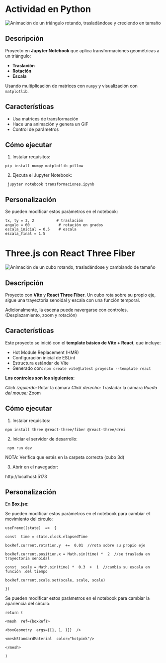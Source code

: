 # Actividad en Python

  ![Animación de un triángulo rotando, trasladándose y creciendo en tamaño](../python/animation.gif)

## Descripción
Proyecto en **Jupyter Notebook** que aplica transformaciones geométricas a un triángulo:
- **Traslación**
- **Rotación**  
- **Escala**

Usando multiplicación de matrices con `numpy` y visualización con `matplotlib`.

##  Características
- Usa matrices de transformación
- Hace una animación y genera un GIF
- Control de parámetros

## Cómo ejecutar

1.  Instalar requisitos:

`pip install numpy matplotlib pillow`    
    
2.  Ejecuta el Jupyter Notebook:

` jupyter notebook transformaciones.ipynb`

## Personalización

Se pueden modificar estos parámetros en el notebook:

    tx, ty = 3, 2          # traslación
    angulo = 60             # rotación en grados
    escala_inicial = 0.5    # escala
    escala_final = 1.5      

# Three.js con React Three Fiber

  ![Animación de un cubo rotando, trasladándose y cambiando de tamaño](../threejs/threejs-demostracion.gif)

## Descripción
Proyecto con **Vite** y **React Three Fiber**. Un cubo rota sobre su propio eje, sigue una trayectoria senoidal y escala con una función temporal. 

Adicionalmente, la escena puede navergarse con controles. (Desplazamiento, zoom y rotación)

##  Características
Este proyecto se inició con el **template básico de Vite + React**, que incluye:
- Hot Module Replacement (HMR)
- Configuración inicial de ESLint
- Estructura estándar de Vite
- Generado con:
` npm create vite@latest proyecto --template react `

**Los controles son los siguientes:**

*Click izquierdo:* Rotar la cámara
*Click derecho:* Trasladar la cámara
*Rueda del mouse:* Zoom

## Cómo ejecutar

1.  Instalar requisitos:

`npm install three @react-three/fiber @react-three/drei`    

2.  Iniciar el servidor de desarrollo:

`  npm run dev ` 

NOTA: Verifica que estés en la carpeta correcta (cubo 3d)
    
3.  Abrir en el navegador:
  
 http://localhost:5173

## Personalización

En **Box.jsx**:

Se pueden modificar estos parámetros en el notebook para cambiar el movimiento del círculo:

    useFrame((state)  =>  {
    
    const  time = state.clock.elapsedTime
    
    boxRef.current.rotation.y  +=  0.01  //rota sobre su propio eje
    
    boxRef.current.position.x = Math.sin(time) *  2  //se traslada en trayectoria senoidal
    
    const  scale = Math.sin(time) *  0.3  +  1  //cambia su escala en función .del tiempo
    
    boxRef.current.scale.set(scale, scale, scale)
    
    })    
Se pueden modificar estos parámetros en el notebook para cambiar la apariencia del círculo:

    return (
    
    <mesh  ref={boxRef}>
    
    <boxGeometry  args={[1, 1, 1]}  />
    
    <meshStandardMaterial  color="hotpink"/>
    
    </mesh>
    
    )

